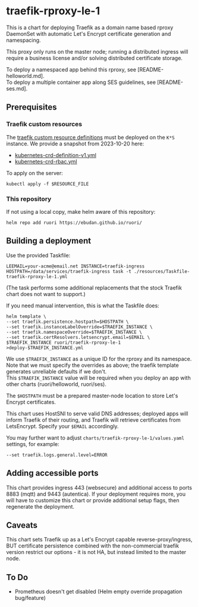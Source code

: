 # traefik-rproxy-le-1

This is a chart for deploying Traefik as a domain name based rproxy DaemonSet with automatic Let's Encrypt certificate generation and namespacing.  

This proxy only runs on the master node; running a distributed ingress will require a business license and/or solving distributed certificate storage. 

To deploy a namespaced app behind this rproxy, see [README-helloworld.md].  
To deploy a multiple container app along SES guidelines, see [README-ses.md]. 

## Prerequisites

### Traefik custom resources

The [traefik custom resource definitions](https://doc.traefik.io/traefik/reference/dynamic-configuration/kubernetes-crd/#definitions) must be deployed on the `K*S` instance. We provide a snapshot from 2023-10-20 here: 

* [kubernetes-crd-definition-v1.yml](kubernetes-crd-definition-v1.yml)
* [kubernetes-crd-rbac.yml](kubernetes-crd-rbac.yml)

To apply on the server:

    kubectl apply -f $RESOURCE_FILE

### This repository

If not using a local copy, make helm aware of this repository:

    helm repo add ruori https://ebudan.github.io/ruori/


## Building a deployment

Use the provided Taskfile:

    LEEMAIL=your-acme@email.net INSTANCE=traefik-ingress HOSTPATH=/data/services/traefik-ingress task -t ./resources/Taskfile-traefik-rproxy-le-1.yml 

(The task performs some additional replacements that the stock Traefik chart does not want to support.)

If you need manual intervention, this is what the Taskfile does:

    helm template \
    --set traefik.persistence.hostpath=$HOSTPATH \
    --set traefik.instanceLabelOverride=$TRAEFIK_INSTANCE \
    --set traefik.namespaceOverride=$TRAEFIK_INSTANCE \
    --set traefik.certResolvers.letsencrypt.email=$EMAIL \
    $TRAEFIK_INSTANCE ruori/traefik-rproxy-le-1 >deploy-$TRAEFIK_INSTANCE.yml

We use `$TRAEFIK_INSTANCE` as a unique ID for the rproxy and its namespace.  
Note that we must specify the overrides as above; the traefik template generates unreliable defaults if we don't.  
This `$TRAEFIK_INSTANCE` value will be required when you deploy an app with other charts (ruori/helloworld, ruori/ses).  

The `$HOSTPATH` must be a prepared master-node location to store Let's Encrypt certificates. 

This chart uses HostSNI to serve valid DNS addresses; deployed apps will inform Traefik of their routing, and Traefik will retrieve certificates from LetsEncrypt. Specify your `$EMAIL` accordingly. 

You may further want to adjust `charts/traefik-rproxy-le-1/values.yaml` settings, for example:

    --set traefik.logs.general.level=ERROR



## Adding accessible ports

This chart provides ingress 443 (websecure) and additional access to ports 8883 (mqtt) and 9443 (autentica). If your deployment requires more, you will have to customize this chart or provide additional setup flags, then regenerate the deployment. 


## Caveats

This chart sets Traefik up as a Let's Encrypt capable reverse-proxy/ingress, BUT certificate persistence combined 
with the non-commercial traefik version restrict our options - it is not HA, but instead limited to the master node.

## To Do

- Prometheus doesn't get disabled (Helm empty override propagation bug/feature)

